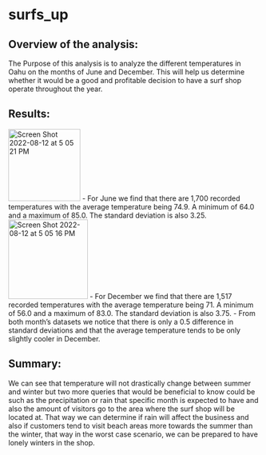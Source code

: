 # surfs_up

## Overview of the analysis:
The Purpose of this analysis is to analyze the different temperatures in Oahu on the months of June and December. This will help us determine whether it would be a good and profitable decision to have a surf shop operate throughout the year. 
 

## Results: 
<img width="144" alt="Screen Shot 2022-08-12 at 5 05 21 PM" src="https://user-images.githubusercontent.com/104862099/184460125-ade15ab1-b38a-47f1-9a08-2ff42a830443.png">
- For June we find that there are 1,700 recorded temperatures with the average temperature being 74.9. A minimum of 64.0 and a maximum of 85.0. The standard deviation is also 3.25.

<img width="159" alt="Screen Shot 2022-08-12 at 5 05 16 PM" src="https://user-images.githubusercontent.com/104862099/184460102-8df20759-221d-42d8-9ea1-cceb06d28c90.png">
- For December we find that there are 1,517 recorded temperatures with the average temperature being 71. A minimum of 56.0 and a maximum of 83.0. The standard deviation is also 3.75.
- From both month’s datasets we notice that there is only a 0.5 difference in standard deviations and that the average temperature tends to be only slightly cooler in December. 


## Summary:
We can see that temperature will not drastically change between summer and winter but two more queries that would be beneficial to know could be such as the precipitation or rain that specific month is expected to have and also the amount of visitors go to the area where the surf shop will be located at. That way we can determine if rain will affect the business and also if customers tend to visit beach areas more towards the summer than the winter, that way in the worst case scenario, we can be prepared to have lonely winters in the shop.
